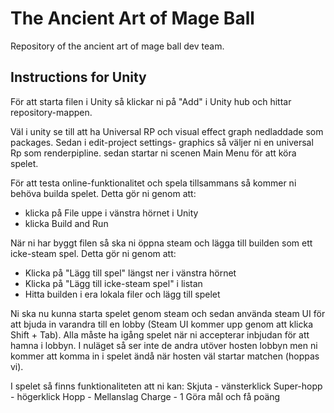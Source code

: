 # The Ancient Art of Mage Ball
 Repository of the ancient art of mage ball dev team.

## Instructions for Unity
För att starta filen i Unity så klickar ni på "Add" i Unity hub och hittar repository-mappen.

Väl i unity se till att ha Universal RP och visual effect graph nedladdade som packages. 
Sedan i edit-project settings- graphics så väljer ni en universal Rp som renderpipline.
sedan startar ni scenen Main Menu för att köra spelet.

För att testa online-funktionalitet och spela tillsammans så kommer ni behöva builda spelet. Detta gör ni genom att:
* klicka på File uppe i vänstra hörnet i Unity
* klicka Build and Run

När ni har byggt filen så ska ni öppna steam och lägga till builden som ett icke-steam spel. Detta gör ni genom att:
* Klicka på "Lägg till spel" längst ner i vänstra hörnet
* Klicka på "Lägg till icke-steam spel" i listan
* Hitta builden i era lokala filer och lägg till spelet

Ni ska nu kunna starta spelet genom steam och sedan använda steam UI för att bjuda in varandra till en lobby (Steam UI kommer upp genom 
att klicka Shift + Tab). Alla måste ha igång spelet när ni accepterar inbjudan för att hamna i lobbyn. I nuläget så ser inte de andra 
utöver hosten lobbyn men ni kommer att komma in i spelet ändå när hosten väl startar matchen (hoppas vi).

I spelet så finns funktionaliteten att ni kan:
Skjuta - vänsterklick
Super-hopp - högerklick
Hopp - Mellanslag
Charge - 1
Göra mål och få poäng



